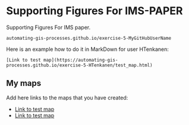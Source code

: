 # Supporting Figures For IMS-PAPER

Supporting Figures For IMS paper.

 `automating-gis-processes.github.io/exercise-5-MyGitHubUserName`

Here is an example how to do it in MarkDown for user HTenkanen:

```
[Link to test map](https://automating-gis-processes.github.io/exercise-5-HTenkanen/test_map.html)
```

## My maps

Add here links to the maps that you have created:

 - [Link to test map](https://automating-gis-processes.github.io/test555test_map.html)
 - [Link to test map](https://automating-gis-processes.github.io/test555/mass_610_2.html)

